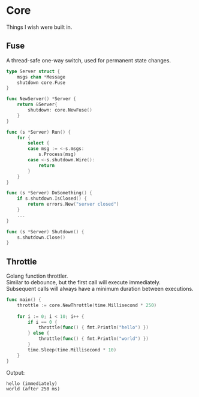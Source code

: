 # Core

Things I wish were built in.

## Fuse

A thread-safe one-way switch, used for permanent state changes.

```go
type Server struct {
    msgs chan *Message
	shutdown core.Fuse
}

func NewServer() *Server {
    return &Server{
        shutdown: core.NewFuse()	
    }
}

func (s *Server) Run() {
    for {
        select {
        case msg := <-s.msgs:
            s.Process(msg)
        case <-s.shutdown.Wire():
            return
        }   
    }
}

func (s *Server) DoSomething() {
    if s.shutdown.IsClosed() {
        return errors.New("server closed")
    }
    ...
}

func (s *Server) Shutdown() {
    s.shutdown.Close()
}
```

## Throttle

Golang function throttler.  
Similar to debounce, but the first call will execute immediately.  
Subsequent calls will always have a minimum duration between executions.

```go
func main() {
    throttle := core.NewThrottle(time.Millisecond * 250)
    
    for i := 0; i < 10; i++ {
        if i == 0 {
            throttle(func() { fmt.Println("hello") })
        } else {
            throttle(func() { fmt.Println("world") })
        }
        time.Sleep(time.Millisecond * 10)
    }
}
```

Output:

```
hello (immediately)
world (after 250 ms)
```
